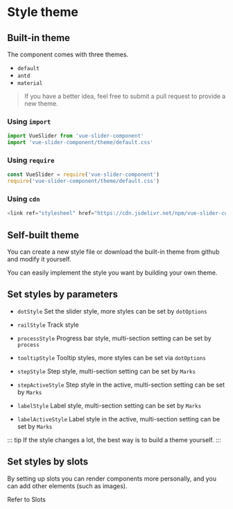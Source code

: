 # Style theme

## Built-in theme

The component comes with three themes.

  - `default`
  - `antd`
  - `material`

> If you have a better idea, feel free to submit a pull request to provide a new theme.

### Using `import`

```ts
import VueSlider from 'vue-slider-component'
import 'vue-slider-component/theme/default.css'
```

### Using `require`

```ts
const VueSlider = require('vue-slider-component')
require('vue-slider-component/theme/default.css')
```

### Using `cdn`

```ts
<link ref="stylesheel" href="https://cdn.jsdelivr.net/npm/vue-slider-component@latest/theme/default.css">
```

## Self-built theme

You can create a new style file or download the built-in theme from github and modify it yourself.

You can easily implement the style you want by building your own theme.

## Set styles by parameters

- `dotStyle` Set the slider style, more styles can be set by `dotOptions`

- `railStyle` Track style

- `processStyle` Progress bar style, multi-section setting can be set by `process`

- `tooltipStyle` Tooltip styles, more styles can be set via `dotOptions`

- `stepStyle` Step style, multi-section setting can be set by `Marks`

- `stepActiveStyle` Step style in the active, multi-section setting can be set by `Marks`

- `labelStyle` Label style, multi-section setting can be set by `Marks`

- `labelActiveStyle` Label style in the active, multi-section setting can be set by `Marks`

::: tip
  If the style changes a lot, the best way is to build a theme yourself.
:::

## Set styles by slots

By setting up slots you can render components more personally, and you can add other elements (such as images).

Refer to <router-link :to="$route.meta.lang + 'api/slots'">Slots</router-link>